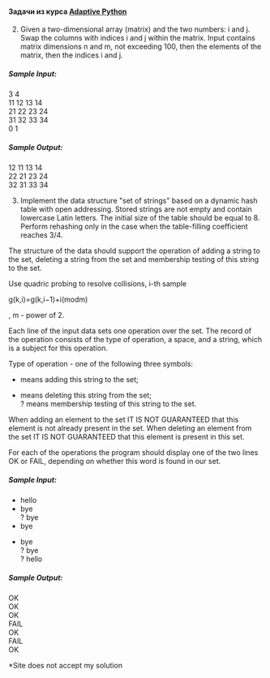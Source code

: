 #### Задачи из курса [Adaptive Python](https://stepik.org/course/568)

2. Given a two-dimensional array (matrix) and the two numbers: i and j. Swap the columns with indices i and j within the matrix.
Input contains matrix dimensions n and m, not exceeding 100, then the elements of the matrix, then the indices i and j.  
##### Sample Input:  
3 4  
11 12 13 14  
21 22 23 24  
31 32 33 34  
0 1  
##### Sample Output:  
12 11 13 14  
22 21 23 24  
32 31 33 34  

3. Implement the data structure "set of strings" based on a dynamic hash table with open addressing. Stored strings are not empty and contain lowercase Latin letters. The initial size of the table should be equal to 8. Perform rehashing only in the case when the table-filling coefficient reaches 3/4.

The structure of the data should support the operation of adding a string to the set, deleting a string from the set and membership testing of this string to the set.

Use quadric probing to resolve collisions, i-th sample

g(k,i)=g(k,i−1)+i(modm)

, m - power of 2. 

Each line of the input data sets one operation over the set. The record of the operation consists of the type of operation, a space, and a string, which is a subject for this operation.

Type of operation - one of the following three symbols:
   + means adding this string to the set;
   - means deleting this string from the set;  
   ? means membership testing of this string to the set.

When adding an element to the set IT IS NOT GUARANTEED that this element is not already present in the set. When deleting an element from the set IT IS NOT GUARANTEED that this element is present in this set. 

For each of the operations the program should display one of the two lines OK or FAIL, depending on whether this word is found in our set.

##### Sample Input:  
+ hello  
+ bye  
? bye  
+ bye  
- bye  
? bye  
? hello 
##### Sample Output:  
OK  
OK  
OK  
FAIL  
OK  
FAIL  
OK 

*Site does not accept my solution